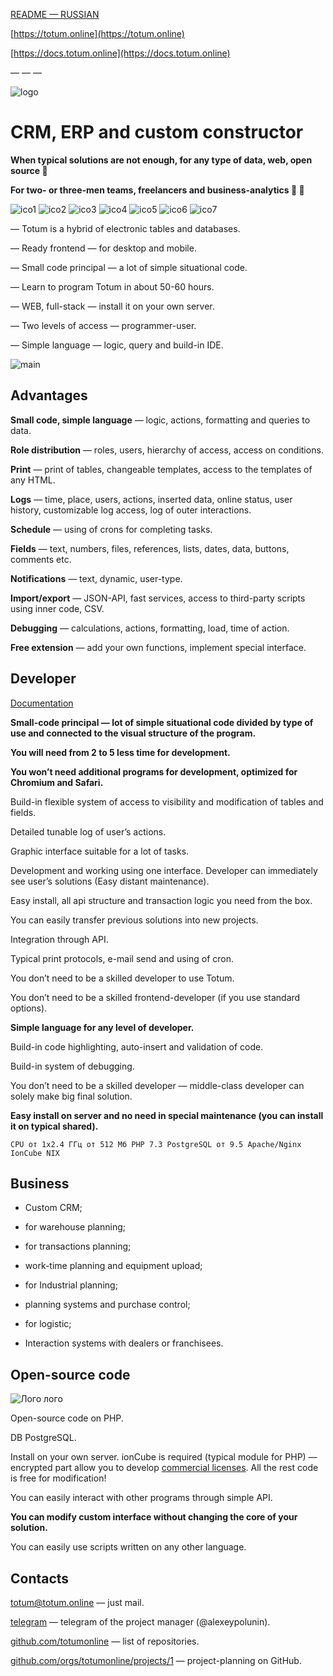 [README — RUSSIAN](/README_RU.md)

[https://totum.online](https://totum.online)

[https://docs.totum.online](https://docs.totum.online)

— — —

![logo](https://totum.totum.online/fls/365_100_file.png)

# CRM, ERP and custom constructor

**When typical solutions are not enough, for any type of data, web, open source 🎉**

**For two- or three-men teams, freelancers and business-analytics 💪 👀**



![ico1](https://totum.totum.online/fls/365_233_file.png) ![ico2](https://totum.totum.online/fls/365_234_file.png) ![ico3](https://totum.totum.online/fls/365_235_file.png) ![ico4](https://totum.totum.online/fls/365_236_file.png) ![ico5](https://totum.totum.online/fls/365_237_file.png) ![ico6](https://totum.totum.online/fls/365_238_file.png) ![ico7](https://totum.totum.online/fls/365_239_file.png) 

— Totum is a hybrid of electronic tables and databases.

— Ready frontend — for desktop and mobile.

— Small code principal — a lot of simple situational code.

— Learn to program Totum in about 50-60 hours.

— WEB, full-stack — install it on your own server.

— Two levels of access — programmer-user.

— Simple language —  logic, query and build-in IDE.

![main](https://totum.totum.online/fls/365_242_file.png)

## Advantages

**Small code, simple language** — logic, actions, formatting and queries to data.

**Role distribution** — roles, users, hierarchy of access, access on conditions.

**Print** — print of tables, changeable templates, access to the templates of any HTML.

**Logs** — time, place, users, actions, inserted data, online status, user history, customizable log access, log of outer interactions.

**Schedule** — using of crons for completing tasks.

**Fields** — text, numbers, files, references, lists, dates, data, buttons, comments etc.

**Notifications** — text, dynamic, user-type.

**Import/export** — JSON-API, fast services, access to third-party scripts using inner code, CSV.

**Debugging** — calculations, actions, formatting, load, time of action.

**Free extension** — add your own functions, implement special interface.




## Developer



[Documentation](https://docs.totum.online/)



**Small-code principal — lot of simple situational code divided by type of use and connected to the visual structure of the program.**

**You will need from 2 to 5 less time for development.**

**You won’t need additional programs for development, optimized for Chromium and Safari.**

Build-in flexible system of access to visibility and modification of tables and fields.

Detailed tunable log of user’s actions.

Graphic interface suitable for a lot of tasks.

Development and working using one interface. Developer can immediately see user’s solutions (Easy distant maintenance).

Easy install, all api structure and transaction logic you need from the box.

You can easily transfer previous solutions into new projects. 

Integration through API.

Typical print protocols, e-mail send and using of cron.  

You don’t need to be a skilled developer to use Totum.

You don’t need to be a skilled frontend-developer (if you use standard options).

**Simple language for any level of developer.**

Build-in code highlighting, auto-insert and validation of code.

Build-in system of debugging.

You don’t need to be a skilled developer — middle-class developer can solely make big final solution.

**Easy install on server and no need in special maintenance (you can install it on typical shared).**

	CPU от 1х2.4 ГГц от 512 Мб PHP 7.3 PostgreSQL от 9.5 Apache/Nginx IonCube NIX




## Business

+ Custom CRM;

+ for warehouse planning;

+ for transactions planning;

+ work-time planning and equipment upload;

+ for Industrial planning;

+ planning systems and purchase control;

+ for logistic;

+ Interaction systems with dealers or franchisees.



## Open-source code

![Лого лого](https://totum.totum.online/fls/365_74_file.png)

Open-source code on PHP.

DB PostgreSQL.

Install on your own server. ionCube is required (typical module for PHP) — encrypted part allow you to develop [commercial licenses](https://totum.online/licenzirovanie). All the rest code is free for modification!

You can easily interact with other programs through simple API.

**You can modify custom interface without changing the core of your solution.**

You can easily use scripts written on any other language.




## Contacts

[totum@totum.online](mailto:totum@totum.online) — just mail.

[telegram](http://t.me/alexeypolunin) — telegram of the project manager (@alexeypolunin).

[github.com/totumonline](https://github.com/totumonline) — list of repositories.

[github.com/orgs/totumonline/projects/1](https://github.com/orgs/totumonline/projects/1) — project-planning on GitHub.
